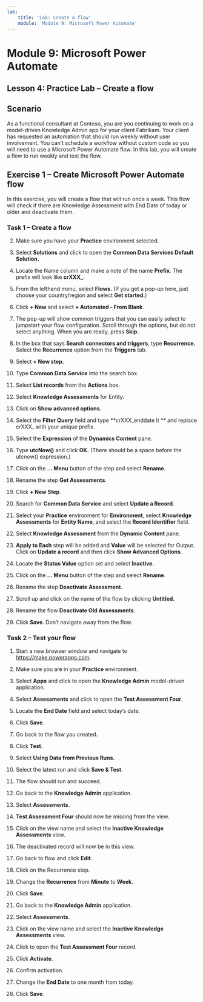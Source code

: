 ```yaml
---
lab:
    title: 'Lab: Create a flow'
    module: 'Module 9: Microsoft Power Automate'
---
```


Module 9: Microsoft Power Automate 
========================

## Lesson 4: Practice Lab – Create a flow

Scenario
--------

As a functional consultant at Contoso, you are you continuing to work on a
model-driven Knowledge Admin app for your client Fabrikam. Your client has
requested an automation that should run weekly without user involvement. You
can’t schedule a workflow without custom code so you will need to use a
Microsoft Power Automate flow. In this lab, you will create a flow to run weekly and
test the flow.

Exercise 1 – Create Microsoft Power Automate flow
-----------------------------------

In this exercise, you will create a flow that will run once a week. This flow
will check if there are Knowledge Assessment with End Date of today or older and
deactivate them.

### Task 1 – Create a flow

2.  Make sure you have your **Practice** environment selected.

3.  Select **Solutions** and click to open the **Common Data Services Default Solution.**

4.  Locate the Name column and make a note of the name **Prefix**. The prefix
    will look like **crXXX_**.

5.  From the lefthand menu, select **Flows.** (If you get a pop-up here, just choose your country/region and select **Get started.**)

6.  Click **+ New** and select **+ Automated - From Blank**.

7.  The pop-up will show common triggers that you can easily select to jumpstart your flow configuration. Scroll through the options, but do not select anything. When you are ready, press **Skip.**

8. In the box that says **Search connectors and triggers**, type **Recurrence.** Select the **Recurrence** option from the **Triggers** tab.

9. Select **+ New step.**

10. Type **Common Data Service** into the search box.

11. Select **List records** from the **Actions** box. 

13. Select **Knowledge Assessments** for Entity.

14. Click on **Show advanced options.**

16. Select the **Filter Query** field and type **crXXX_enddate lt ** and replace
    crXXX_ with your unique prefix.

17. Select the **Expression** of the **Dynamics Content** pane.

18. Type **utcNow()** and click **OK.** (There should be a space before the utcnow() expression.)

19. Click on the **… Menu** button of the step and select **Rename**.

20. Rename the step **Get Assessments**.

21. Click **+ New Step**.

22. Search for **Common Data Service** and select **Update a Record**.

23. Select your **Practice** environment for **Environment**, select **Knowledge Assessments**
    for **Entity Name**, and select the **Record Identifier** field.

24. Select **Knowledge Assessment** from the **Dynamic Content** pane.

25. **Apply to Each** step will be added and **Value** will be selected for Output. Click on **Update a record** and then click **Show Advanced Options**.

26. Locate the **Status Value** option set and select **Inactive**.

27. Click on the **… Menu** button of the step and select **Rename**.

28. Rename the step **Deactivate Assessment**.

29. Scroll up and click on the name of the flow by clicking **Untitled.**

30. Rename the flow **Deactivate Old Assessments**.

31. Click **Save**. Don’t navigate away from the flow.

### Task 2 – Test your flow

1.  Start a new browser window and navigate to https://make.powerapps.com.

2.  Make sure you are in your **Practice** environment.

3.  Select **Apps** and click to open the **Knowledge Admin** model-driven application.

4.  Select **Assessments** and click to open the **Test Assessment Four**.

5.  Locate the **End Date** field and select today’s date.

6.  Click **Save**.

7.  Go back to the flow you created.

8.  Click **Test**.

9.  Select **Using Data from Previous Runs.**

10. Select the latest run and click **Save & Test**.

11. The flow should run and succeed.

12. Go back to the **Knowledge Admin** application.

13. Select **Assessments**.

14. **Test Assessment Four** should now be missing from the view.

15. Click on the view name and select the **Inactive Knowledge Assessments**
    view.

16. The deactivated record will now be in this view.

17. Go back to flow and click **Edit**.

18. Click on the Recurrence step.

19. Change the **Recurrence** from **Minute** to **Week**.

20. Click **Save**.

21. Go back to the **Knowledge Admin** application.

22. Select **Assessments**.

23. Click on the view name and select the **Inactive Knowledge Assessments**
    view.

24. Click to open the **Test Assessment Four** record.

25. Click **Activate**.

26. Confirm activation.

27. Change the **End Date** to one month from today.

28. Click **Save**.
